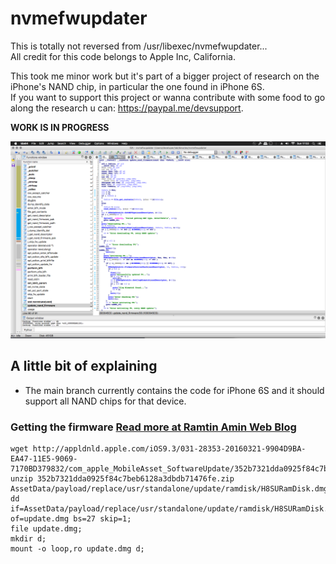 # nvmefwupdater

This is totally not reversed from /usr/libexec/nvmefwupdater...   
All credit for this code belongs to Apple Inc, California.

This took me minor work but it's part of a bigger project of research on the iPhone's NAND chip, in particular the one found in iPhone 6S.  
If you want to support this project or wanna contribute with some food to go along the research u can: https://paypal.me/devsupport.

**WORK IS IN PROGRESS**

![Current state of RE](img/Screen%20Shot%202020-12-13%20at%2017.02.29.png)

## A little bit of explaining
- The main branch currently contains the code for iPhone 6S and it should support all NAND chips for that device.  


### Getting the firmware [Read more at Ramtin Amin Web Blog](https://jaytaylor.com/notes/node/1479404824000.html)
```
wget http://appldnld.apple.com/iOS9.3/031-28353-20160321-9904D9BA-EA47-11E5-9069-7170BD379832/com_apple_MobileAsset_SoftwareUpdate/352b7321dda0925f84c7beb6128a3dbdb71476fe.zip;
unzip 352b7321dda0925f84c7beb6128a3dbdb71476fe.zip AssetData/payload/replace/usr/standalone/update/ramdisk/H8SURamDisk.dmg;
dd if=AssetData/payload/replace/usr/standalone/update/ramdisk/H8SURamDisk.dmg of=update.dmg bs=27 skip=1;
file update.dmg;
mkdir d;
mount -o loop,ro update.dmg d;

```
